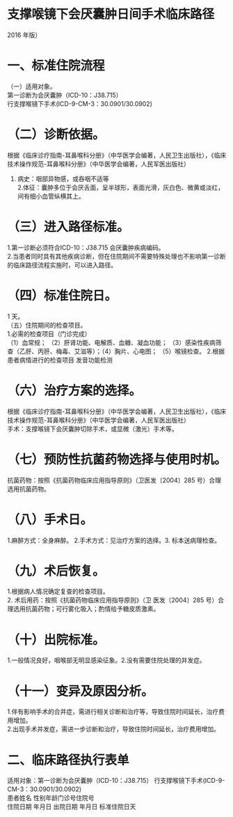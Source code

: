 # 支撑喉镜下会厌囊肿日间手术临床路径  
2016 年版）  
# 一、标准住院流程  
（一）适用对象。  
第一诊断为会厌囊肿（ICD-10：J38.715）  
行支撑喉镜下手术(ICD-9-CM-3：30.0901/30.0902)  
# （二）诊断依据。  
根据《临床诊疗指南-耳鼻喉科分册》（中华医学会编著，人民卫生出版社），《临床技术操作规范-耳鼻喉科分册》（中华医学会编著，人民军医出版社）  
1. 病史：咽部异物感，或吞咽不适等  
2.体征：囊肿多位于会厌舌面，呈半球形，表面光滑，灰白色、微黄或淡红，间有细小血管纵横其上。  
# （三）进入路径标准。  
1.第一诊断必须符合ICD-10：J38.715 会厌囊肿疾病编码。  
2.当患者同时具有其他疾病诊断，但在住院期间不需要特殊处理也不影响第一诊断的临床路径流程实施时，可以进入路径。  
# （四）标准住院日。  
1 天。  
（五）住院期间的检查项目。  
1.必需的检查项目（门诊完成）  
（1）血常规； （2）肝肾功能、电解质、血糖、凝血功能； （3）感染性疾病筛查（乙肝、丙肝、梅毒、艾滋等）；（4）胸片、心电图； （5）喉镜检查。 2.根据患者病情进行的检查项目 发音功能检测  
# （六）治疗方案的选择。  
根据《临床诊疗指南-耳鼻喉科分册》（中华医学会编著，人民卫生出版社），《临床技术操作规范-耳鼻喉科分册》（中华医学会编著，人民军医出版社）  
手术：支撑喉镜下会厌囊肿切除手术，或显微（激光）手术等。  
# （七）预防性抗菌药物选择与使用时机。  
抗菌药物：按照《抗菌药物临床应用指导原则》（卫医发〔2004〕285 号）合理选用抗菌药物。  
# （八）手术日。  
1.麻醉方式：全身麻醉。  2.手术方式：见治疗方案的选择。3. 标本送病理检查。  
# （九）术后恢复。  
1.根据病人情况确定复查的检查项目。  
2. 术后用药：按照《抗菌药物临床应用指导原则》（卫 医发〔2004〕285 号）合理选用抗菌药物；可行雾化吸入；酌情给予糖皮质激素。  
# （十）出院标准。  
1.一般情况良好，咽喉部无明显感染征象。2.没有需要住院处理的并发症。  
# （十一）变异及原因分析。  
1.伴有影响手术的合并症，需进行相关诊断和治疗等，导致住院时间延长，治疗费用增加。  
2.出现手术并发症，需进一步诊断和治疗，导致住院时间延长，治疗费用增加。  
# 二、临床路径执行表单  
适用对象：第一诊断为会厌囊肿（ICD-10：J38.715） 行支撑喉镜下手术(ICD-9-CM-3：30.0901/30.0902)  
患者姓名  性别年龄门诊号住院号  
住院日期  年月日   出院日期  年月日  标准住院日天  
